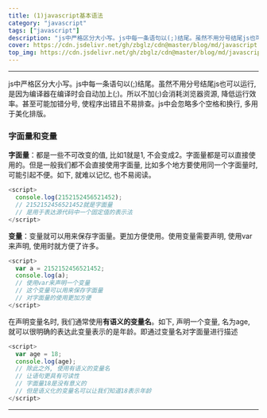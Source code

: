 ```yaml
---
title: (1)javascript基本语法
category: "javascript"
tags: ["javascript"]
description: "js中严格区分大小写。js中每一条语句以(;)结尾。虽然不用分号结尾js也可以运行, 是因为编译器在编译时会自动加上(;)。所以不加(;)会消耗浏览器资源, 降低运行效率。"
cover: https://cdn.jsdelivr.net/gh/zbglz/cdn@master/blog/md/javascript.svg
top_img: https://cdn.jsdelivr.net/gh/zbglz/cdn@master/blog/md/javascript.svg
---
```


***

js中严格区分大小写。js中每一条语句以(;)结尾。虽然不用分号结尾js也可以运行, 是因为编译器在编译时会自动加上(;)。所以不加(;)会消耗浏览器资源, 降低运行效率。甚至可能加错分号, 使程序出错且不易排查。js中会忽略多个空格和换行, 多用于美化排版。

### 字面量和变量

**字面量**：都是一些不可改变的值, 比如1就是1, 不会变成2。字面量都是可以直接使用的。但是一般我们都不会直接使用字面量, 比如多个地方要使用同一个字面量时, 可能引起不便。如下, 就难以记忆, 也不易阅读。


```js js
<script>
  console.log(2152152456521452);
  // 2152152456521452就是字面量
  // 是用于表达源代码中一个固定值的表示法
</script>
```


**变量**：变量就可以用来保存字面量。更加方便使用。使用变量需要声明, 使用var来声明, 使用时就方便了许多。


```js js
<script>
  var a = 2152152456521452;
  console.log(a);
  // 使用var来声明一个变量
  // 这个变量可以用来保存字面量
  // 对字面量的使用更加方便
</script>
```


在声明变量名时, 我们通常使用**有语义的变量名**。如下, 声明一个变量, 名为age, 就可以很明确的表达此变量表示的是年龄。即通过变量名对字面量进行描述


```js js
<script>
  var age = 18;
  console.log(age);
  // 除此之外, 使用有语义的变量名
  // 让语句更具有可读性
  // 字面量18是没有意义的
  // 但是语义化的变量名可以让我们知道18表示年龄
</script>
```


***